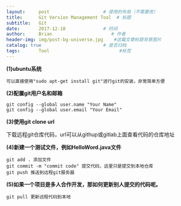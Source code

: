 ```yaml
---
layout:     post                    # 使用的布局（不需要改）
title:      Git Version Management Tool  # 标题 
subtitle:   Git
date:       2017-12-18              # 时间
author:     Brian                      # 作者
header-img: img/post-bg-universe.jpg    #这篇文章标题背景图片
catalog: true                       # 是否归档
tags:       Tool                          #标签
---
```


**(1)ubuntu系统**
```
可以直接使用"sudo apt-get install git"进行git的安装，非常简单方便     
```

**(2)配置git用户名和邮箱** 
```
git config --global user.name "Your Name"    
git config --global user.email "Your Email"    
```

**(3)使用git clone url**

下载远程git仓库代码，url可以从githup或gitlab上面查看代码的仓库地址    



**(4)新建一个测试文件，例如HelloWord.java文件**  
```
git add . 添加文件       
git commit -m "commit code" 提交代码，这里只是提交到本地仓库     
git push 推送到远程git服务器   
```

**(5)如果一个项目是多人合作开发，那如何更新别人提交的代码呢。**  
```
git pull 更新远程代码到本地 
```
